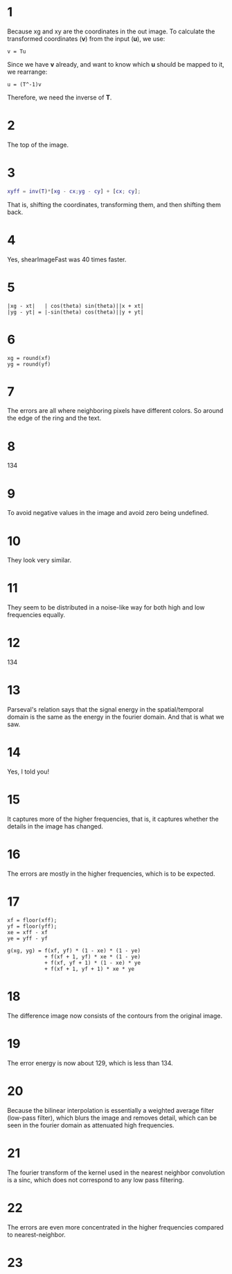 # 1

Because xg and xy are the coordinates in the out image.
To calculate the transformed coordinates (__v__) from the 
input (__u__), we use:

```
v = Tu
```

Since we have __v__ already, and want to know which __u__
should be mapped to it, we rearrange:

```
u = (T^-1)v
```

Therefore, we need the inverse of __T__.

# 2

The top of the image.

# 3

```matlab
xyff = inv(T)*[xg - cx;yg - cy] + [cx; cy];
```

That is, shifting the coordinates, transforming
them, and then shifting them back.

# 4

Yes, shearImageFast was 40 times faster.

# 5

```
|xg - xt|   | cos(theta) sin(theta)||x + xt| 
|yg - yt| = |-sin(theta) cos(theta)||y + yt|

```

# 6

```
xg = round(xf)
yg = round(yf)

```

# 7

The errors are all where neighboring pixels have different colors. So
around the edge of the ring and the text.

# 8

134

# 9

To avoid negative values in the image and avoid zero being undefined.

# 10

They look very similar.

# 11

They seem to be distributed in a noise-like way for both high 
and low frequencies equally.

# 12

134

# 13

Parseval's relation says that the signal energy in the spatial/temporal
domain is the same as the energy in the fourier domain. And that is what we
saw.

# 14

Yes, I told you!

# 15

It captures more of the higher frequencies, that is, it captures whether the
details in the image has changed.

# 16

The errors are mostly in the higher frequencies, which is to be expected.

# 17

```
xf = floor(xff);
yf = floor(yff);
xe = xff - xf
ye = yff - yf

g(xg, yg) = f(xf, yf) * (1 - xe) * (1 - ye)
            + f(xf + 1, yf) * xe * (1 - ye)
            + f(xf, yf + 1) * (1 - xe) * ye
            + f(xf + 1, yf + 1) * xe * ye
```

# 18

The difference image now consists of the contours from the original image.

# 19

The error energy is now about 129, which is less than 134.

# 20

Because the bilinear interpolation is essentially a weighted average filter 
(low-pass filter), which blurs the image and removes detail, which can be 
seen in the fourier domain as attenuated high frequencies.

# 21

The fourier transform of the kernel used in the nearest neighbor convolution
is a sinc, which does not correspond to any low pass filtering.

# 22

The errors are even more concentrated in the higher frequencies compared to
nearest-neighbor.

# 23



